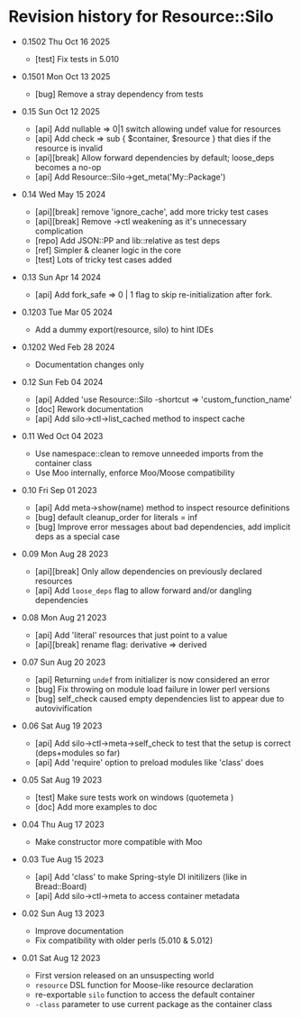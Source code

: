 # Revision history for Resource::Silo

- 0.1502  Thu Oct 16 2025
    - [test] Fix tests in 5.010

- 0.1501  Mon Oct 13 2025
    - [bug] Remove a stray dependency from tests

- 0.15    Sun Oct 12 2025
    - [api] Add nullable => 0|1 switch allowing undef value for resources
    - [api] Add check => sub { $container, $resource } that dies if the resource is invalid
    - [api][break] Allow forward dependencies by default; loose_deps becomes a no-op
    - [api] Add Resource::Silo->get_meta('My::Package')

- 0.14    Wed May 15 2024
    - [api][break] remove 'ignore_cache', add more tricky test cases
    - [api][break] Remove ->ctl weakening as it's unnecessary complication
    - [repo] Add JSON::PP and lib::relative as test deps
    - [ref] Simpler & cleaner logic in the core
    - [test] Lots of tricky test cases added

- 0.13    Sun Apr 14 2024
    - [api] Add fork_safe => 0 | 1 flag to skip re-initialization after fork.

- 0.1203  Tue Mar 05 2024
    - Add a dummy export(resource, silo) to hint IDEs

- 0.1202  Wed Feb 28 2024
    - Documentation changes only

- 0.12    Sun Feb 04 2024
    - [api] Added 'use Resource::Silo -shortcut => 'custom_function_name'
    - [doc] Rework documentation
    - [api] Add silo->ctl->list_cached method to inspect cache

- 0.11    Wed Oct 04 2023
    - Use namespace::clean to remove unneeded imports from the container class
    - Use Moo internally, enforce Moo/Moose compatibility

- 0.10    Fri Sep 01 2023
    - [api] Add meta->show(name) method to inspect resource definitions
    - [bug] default cleanup_order for literals = inf
    - [bug] Improve error messages about bad dependencies, add implicit deps as a special case

- 0.09    Mon Aug 28 2023
    - [api][break] Only allow dependencies on previously declared resources
    - [api] Add `loose_deps` flag to allow forward and/or dangling dependencies

- 0.08    Mon Aug 21 2023
    - [api] Add 'literal' resources that just point to a value
    - [api][break] rename flag: derivative => derived

- 0.07    Sun Aug 20 2023
    - [api] Returning `undef` from initializer is now considered an error
    - [bug] Fix throwing on module load failure in lower perl versions
    - [bug] self_check caused empty dependencies list to appear due to autovivification

- 0.06    Sat Aug 19 2023
    - [api] Add silo->ctl->meta->self_check to test that the setup is correct (deps+modules so far)
    - [api] Add 'require' option to preload modules like 'class' does

- 0.05    Sat Aug 19 2023
    - [test] Make sure tests work on windows (quotemeta \)
    - [doc] Add more examples to doc

- 0.04    Thu Aug 17 2023
    - Make constructor more compatible with Moo

- 0.03    Tue Aug 15 2023
    - [api] Add 'class' to make Spring-style DI initilizers
      (like in Bread::Board)
    - [api] Add silo->ctl->meta to access container metadata

- 0.02    Sun Aug 13 2023
    - Improve documentation
    - Fix compatibility with older perls (5.010 & 5.012)

- 0.01    Sat Aug 12 2023
    - First version released on an unsuspecting world
    - `resource` DSL function for Moose-like resource declaration
    - re-exportable `silo` function to access the default container
    - `-class` parameter to use current package as the container class

